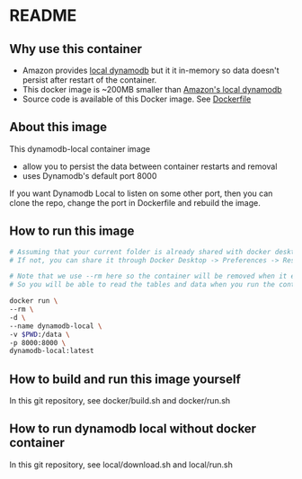 # README

## Why use this container
- Amazon provides [local dynamodb](https://hub.docker.com/r/amazon/dynamodb-local) but it it in-memory so data doesn't persist after restart of the container.
- This docker image is ~200MB smaller than [Amazon's local dynamodb](https://hub.docker.com/r/amazon/dynamodb-local)
- Source code is available of this Docker image. See [Dockerfile](https://github.com/kunalshah/dynamodb-local/Dockerfile)

## About this image
This dynamodb-local container image 
- allow you to persist the data between container restarts and removal
- uses Dynamodb's default port 8000

If you want Dynamodb Local to listen on some other port, 
then you can clone the repo, change the port in Dockerfile and rebuild the image.

## How to run this image

```bash
# Assuming that your current folder is already shared with docker desktop. 
# If not, you can share it through Docker Desktop -> Preferences -> Resource -> File Sharing

# Note that we use --rm here so the container will be removed when it exits. However, data will persist as shared-instance.db
# So you will be able to read the tables and data when you run the container again

docker run \
--rm \
-d \
--name dynamodb-local \
-v $PWD:/data \
-p 8000:8000 \
dynamodb-local:latest
```

## How to build and run this image yourself
In this git repository, see docker/build.sh and docker/run.sh

## How to run dynamodb local without docker container
In this git repository, see local/download.sh and local/run.sh
